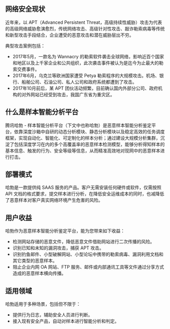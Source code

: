 ## 网络安全现状
近年来，以 APT（Advanced Persistent Threat，高级持续性威胁）攻击为代表的高级网络威胁愈演愈烈，传统网络攻击、高级针对性攻击、敲诈勒索病毒等传统和新型攻击手段结合，企业遭受的恶意攻击和潜在威胁层出不穷。

典型攻击案例包括：
- 2017年5月，一款名为 Wannacry 的勒索软件袭击全球网络，影响近百个国家和地区以及上千家企业和公共组织，此次袭击事件被认为是迄今为止最大的勒索交费事件。
- 2017年6月，乌克兰等欧洲国家遭受 Petya 勒索程序的大规模攻击。机场、银行、船舶公司、石油公司、私人公司和政府系统都遭到了攻击。
- 2017年10月前后，某 APT 团伙活动频繁，目前确认国内外部分公司、政府机构的对外网站已经受到攻击，我国广东省为重灾区。

## 什么是样本智能分析平台
腾讯哈勃 - 样本智能分析平台（下文中也称哈勃）是恶意样本智能分析鉴定平台，依靠深度沙箱中自研的动态分析模块、静态分析模块以及稳定高效的任务调度框架，实现自动化、智能化、可定制化的样本分析；通过建设大规模分析集群，沉淀了包括深度学习在内的多个高覆盖率的恶意样本检测模型，能够分析得知样本的基本信息、触发的行为、安全等级等信息，从而精准高效地对现网中的恶意样本进行打击。

## 部署模式
哈勃是一款提供纯 SAAS 服务的产品。客户无需安装任何硬件或软件，仅需按照 API 文档的格式要求，提交样本进行分析，在降低安全运维成本的同时，也减降低了恶意样本对客户真实网络环境产生危害的风险。

## 用户收益
哈勃作为恶意样本智能分析鉴定平台，能为您带来如下收益：
- 检测网站存储的恶意文件，降低恶意文件借助网站进行二次传播的风险。
- 识别已知和未知的漏洞攻击，捕获 APT 攻击。
- 识别钓鱼邮件、小型破解网站、小型论坛中携带的勒索病毒、漏洞利用文档和其它类型的恶意样本。
- 阻止企业内网 OA 网站、FTP 服务、邮件或内部通讯工具等文件通过分享方式造成的恶意样本横向传播。

## 适用领域
哈勃适用于多种场景，包括但不限于：
- 提供行为日志，辅助安全人员进行判断。
- 接入现有安全产品，自动对样本进行智能分析和判定。


